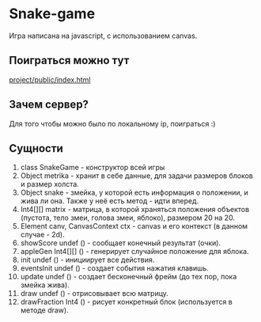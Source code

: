 # Snake-game
Игра написана на javascript, с использованием canvas.
## Поиграться можно тут 
[project/public/index.html](https://ilya777grin23.github.io/snake-game/public)
## Зачем сервер?
Для того чтобы можно было по локальному ip, поиграться :)
## Сущности
1. class SnakeGame - конструктор всей игры
1. Object metrika - хранит в себе данные, для задачи размеров блоков и размер холста.
1. Object snake - змейка, у которой есть информация о положении, и жива ли она. Также у неё есть метод - идти вперед.
1. Int4[\][] matrix - матрица, в которой храняться положения объектов (пустота, тело змеи, голова змеи, яблоко), размером 20 на 20.
1. Element canv, CanvasContext ctx - canvas и его контекст (в данном случае - 2d).
1. showScore undef () - сообщает конечный результат (очки).
1. appleGen Int4[\][] () - генерирует случайное положение для яблока.
1. init undef () - инициирует все действия.
1. eventsInit undef ()  - создает события нажатия клавишь.
1. update undef () - создает бесконечный фрейм (до тех пор, пока змейка жива).
1. draw undef () - отрисовывает всю матрицу.
1. drawFraction Int4 () - рисует конкретный блок (используется в методе draw).